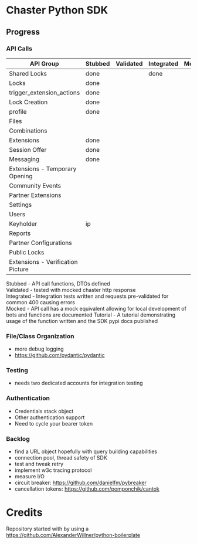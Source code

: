 # Chaster Python SDK

## Progress

### API Calls

| API Group                         | Stubbed | Validated | Integrated | Mocked | Tutorial |
|-----------------------------------|---------|-----------|------------|--------|----------|
| Shared Locks                      | done    |           | done       |        |
| Locks                             | done    |           |            |        |
| trigger_extension_actions         | done    |           |            |        |
| Lock Creation                     | done    |           |            |        |
| profile                           | done    |           |            |        |
| Files                             |         |           |            |        |
| Combinations                      |         |           |            |        |
| Extensions                        | done    |           |            |        |
| Session Offer                     | done    |           |            |        |
| Messaging                         | done    |           |            |        |
| Extensions - Temporary Opening    |         |           |            |        |
| Community Events                  |         |           |            |        |
| Partner Extensions                |         |           |            |        |
| Settings                          |         |           |            |        |
| Users                             |         |           |            |        |
| Keyholder                         | ip      |           |            |        |
| Reports                           |         |           |            |        |
| Partner Configurations            |         |           |            |        |
| Public Locks                      |         |           |            |        |
| Extensions - Verification Picture |         |           |            |        |

Stubbed - API call functions, DTOs defined<br>
Validated - tested with mocked chaster http response<br>
Integrated - Integration tests written and requests pre-validated for common 400 causing errors<br>
Mocked - API call has a mock equivalent allowing for local development of bots and functions are documented
Tutorial - A tutorial demonstrating usage of the function written and the SDK pypi docs published

### File/Class Organization

- more debug logging
- https://github.com/pydantic/pydantic

### Testing

- needs two dedicated accounts for integration testing

### Authentication

- Credentials stack object
- Other authentication support
- Need to cycle your bearer token

### Backlog

- find a URL object hopefully with query building capabilities
- connection pool, thread safety of SDK
- test and tweak retry
- implement w3c tracing protocol
- measure I/O
- circuit breaker: https://github.com/danielfm/pybreaker
- cancellation tokens: https://github.com/pomponchik/cantok

# Credits

Repository started with by using a https://github.com/AlexanderWillner/python-boilerplate
